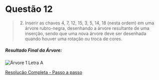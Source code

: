 # Questão 12

> 2. Inserir as chaves 4, 7, 12, 15, 3, 5, 14, 18 (nesta ordem) em uma árvore rubro-negra, desenhando a árvore resultante de uma inserção, sendo que uma nova árvore deve ser desenhada quando houver uma rotação ou troca de cores.

##### Resultado Final da Árvore:
![Árvore 1 Letra A](/Minitestes/RBT/Q2/Q02_Rubro_Negra_Resposta_Final.jpeg)

[Resolucão Completa - Passo a passo](/Minitestes/RBT/Q2/Q02_Rubro_Negra.jpg)
